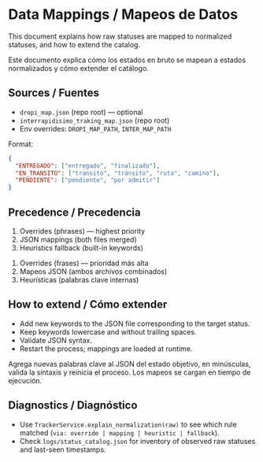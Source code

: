 # Data Mappings / Mapeos de Datos

This document explains how raw statuses are mapped to normalized statuses, and how to extend the catalog.

Este documento explica cómo los estados en bruto se mapean a estados normalizados y cómo extender el catálogo.

## Sources / Fuentes
- `dropi_map.json` (repo root) — optional
- `interrapidisimo_traking_map.json` (repo root)
- Env overrides: `DROPI_MAP_PATH`, `INTER_MAP_PATH`

Format:
```json
{
  "ENTREGADO": ["entregado", "finalizado"],
  "EN_TRANSITO": ["transito", "tránsito", "ruta", "camino"],
  "PENDIENTE": ["pendiente", "por admitir"]
}
```

## Precedence / Precedencia
1. Overrides (phrases) — highest priority
2. JSON mappings (both files merged)
3. Heuristics fallback (built-in keywords)

1) Overrides (frases) — prioridad más alta
2) Mapeos JSON (ambos archivos combinados)
3) Heurísticas (palabras clave internas)

## How to extend / Cómo extender
- Add new keywords to the JSON file corresponding to the target status.
- Keep keywords lowercase and without trailing spaces.
- Validate JSON syntax.
- Restart the process; mappings are loaded at runtime.

Agrega nuevas palabras clave al JSON del estado objetivo, en minúsculas, valida la sintaxis y reinicia el proceso. Los mapeos se cargan en tiempo de ejecución.

## Diagnostics / Diagnóstico
- Use `TrackerService.explain_normalization(raw)` to see which rule matched (`via: override | mapping | heuristic | fallback`).
- Check `logs/status_catalog.json` for inventory of observed raw statuses and last-seen timestamps.
